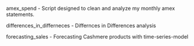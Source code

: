 amex_spend - Script designed to clean and analyze my monthly amex statements. 

differences_in_differneces - Differnces in Differences analysis

forecasting_sales - Forecasting Cashmere products with time-series-model
